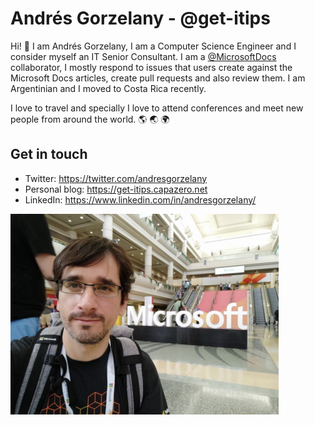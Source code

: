 # Andrés Gorzelany - @get-itips

Hi! :wave: I am Andrés Gorzelany, I am a Computer Science Engineer and I consider myself an IT Senior Consultant.
I am a [@MicrosoftDocs](https://github.com/MicrosoftDocs/) collaborator, I mostly respond to issues that users create against the Microsoft Docs articles, create pull requests and also review them.
I am Argentinian and I moved to Costa Rica  recently.

I love to travel and specially I love to attend conferences and meet new people from around the world. :earth_americas: :earth_asia: :earth_africa:

## Get in touch
- Twitter: https://twitter.com/andresgorzelany
- Personal blog: https://get-itips.capazero.net
- LinkedIn: https://www.linkedin.com/in/andresgorzelany/


![Me at Ignite 2019](https://github.com/get-itips/get-itips/blob/master/media/AGatIgnite2019MsSign.jpg)